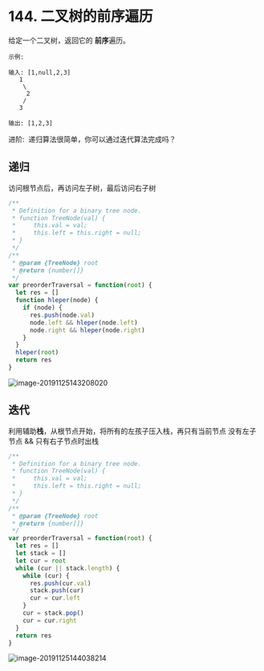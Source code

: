# 144. 二叉树的前序遍历

给定一个二叉树，返回它的 **前序**遍历。

```
示例:

输入: [1,null,2,3]
   1
    \
     2
    /
   3

输出: [1,2,3]
```

进阶:  递归算法很简单，你可以通过迭代算法完成吗？

## 递归

访问根节点后，再访问左子树，最后访问右子树

```js
/**
 * Definition for a binary tree node.
 * function TreeNode(val) {
 *     this.val = val;
 *     this.left = this.right = null;
 * }
 */
/**
 * @param {TreeNode} root
 * @return {number[]}
 */
var preorderTraversal = function(root) {
  let res = []
  function hleper(node) {
    if (node) {
      res.push(node.val)
      node.left && hleper(node.left)
      node.right && hleper(node.right)
    }
  }
  hleper(root)
  return res
}
```

<img src="https://tva1.sinaimg.cn/large/006y8mN6gy1g9a9uujastj30ua06awfe.jpg" alt="image-20191125143208020"  />

## 迭代

利用辅助**栈**，从根节点开始，将所有的左孩子压入栈，再只有当前节点 没有左子节点 && 只有右子节点时出栈

```js
/**
 * Definition for a binary tree node.
 * function TreeNode(val) {
 *     this.val = val;
 *     this.left = this.right = null;
 * }
 */
/**
 * @param {TreeNode} root
 * @return {number[]}
 */
var preorderTraversal = function(root) {
  let res = []
  let stack = []
  let cur = root
  while (cur || stack.length) {
    while (cur) {
      res.push(cur.val)
      stack.push(cur)
      cur = cur.left
    }
    cur = stack.pop()
    cur = cur.right
  }
  return res
}
```

![image-20191125144038214](https://tva1.sinaimg.cn/large/006y8mN6gy1g9aa3lyqc3j30tc064t9l.jpg)
